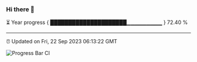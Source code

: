 ### Hi there 👋

⏳ Year progress { █████████████████████▁▁▁▁▁▁▁▁▁ } 72.40 %

---

⏰ Updated on Fri, 22 Sep 2023 06:13:22 GMT

![Progress Bar CI](https://github.com/liununu/liununu/workflows/Progress%20Bar%20CI/badge.svg)
